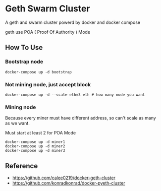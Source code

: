 # Geth Swarm Cluster
A geth and swarm cluster powerd by docker and docker compose  

geth use POA ( Proof Of Authority ) Mode

## How To Use

### Bootstrap node

```
docker-compose up -d bootstrap  
```

### Not mining node, just accept block
```
docker-compose up -d --scale eth=3 eth # how many node you want
```

### Mining node
Because every miner must have different address, so can't scale as many as we want.

Must start at least 2 for POA Mode
```
docker-compose up -d miner1
docker-compose up -d miner2
docker-compose up -d miner3
```

## Reference
- https://github.com/calee0219/docker-geth-cluster
- https://github.com/konradkonrad/docker-pyeth-cluster
